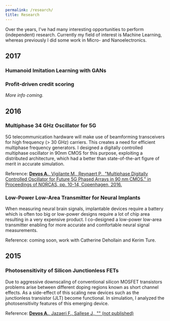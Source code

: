 ```yaml
---
permalink: /research/
title: Research
---
```

Over the years, I've had many interesting opportunities to perform (independent) research. Currently my field of interest is Machine Learning, whereas previously I did some work in Micro- and Nanoelectronics.

## 2017
### Humanoid Imitation Learning with GANs


### Profit-driven credit scoring
*More info coming.*

## 2016
### Multiphase 34 GHz Oscillator for 5G
5G telecommunication hardware will make use of beamforming transceivers for high frequency (> 30 GHz) carriers. This creates a need for efficient multiphase frequency generators. I designed a digitally controlled multiphase oscillator in 90nm CMOS for this purpose, exploiting a distributed architecture, which had a better than state-of-the-art figure of merit in accurate simulation.

Reference: [**Devos A.**, Vigilante M., Reynaert P., "Multiphase Digitally Controlled Oscillator for Future 5G Phased Arrays in 90 nm CMOS." in Proceedings of NORCAS, pp. 10-14, Copenhagen, 2016.](http://ieeexplore.ieee.org/document/7792882/)

### Low-Power Low-Area Transmitter for Neural Implants
When measuring neural brain signals, implantable devices require a battery which is often too big or low-power designs require a lot of chip area resulting in a very expensive product. I co-designed a low-power low-area transmitter enabling for more accurate and comfortable neural signal measurements.

Reference: coming soon, work with Catherine Dehollain and Kerim Ture.
## 2015
### Photosensitivity of Silicon Junctionless FETs
Due to aggressive downscaling of conventional silicon MOSFET transistors problems arise between different doping regions known as short channel effects. As a side-effect of this scaling new devices such as the junctionless transistor (JLT) become functional. In simulation, I analyzed the photosensitivity features of this emerging device.

Reference: [**Devos A.**, Jazaeri F., Sallese J., "" (not published)](https://arnoutdevos.github.io/assets/pdf/stst2017/)